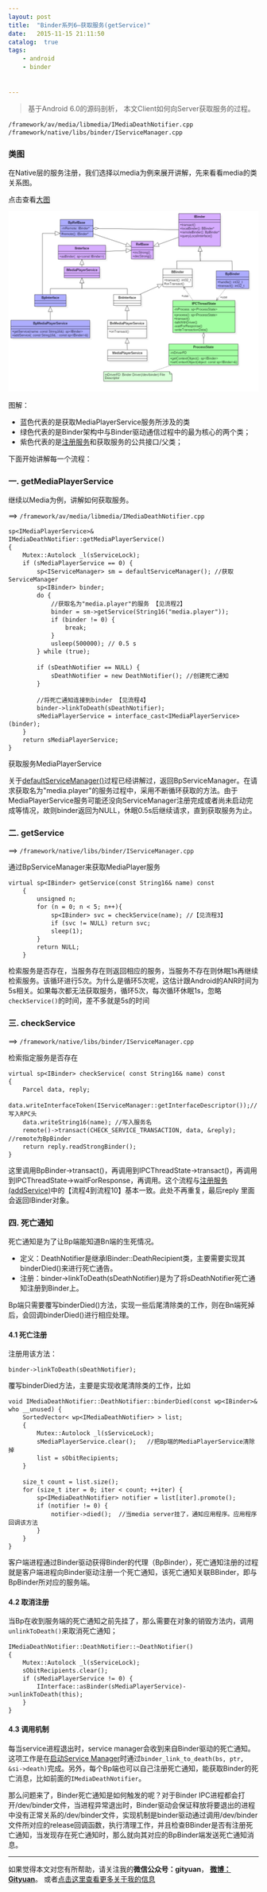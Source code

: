 ```yaml
---
layout: post
title:  "Binder系列6—获取服务(getService)"
date:   2015-11-15 21:11:50
catalog:  true
tags:
    - android
    - binder


---
```

> 基于Android 6.0的源码剖析， 本文Client如何向Server获取服务的过程。

	/framework/av/media/libmedia/IMediaDeathNotifier.cpp
	/framework/native/libs/binder/IServiceManager.cpp


### 类图
在Native层的服务注册，我们选择以media为例来展开讲解，先来看看media的类关系图。

点击查看[大图](http://gityuan.com/images/binder/addService/add_media_player_service.png)

![get_media_player_service](/images/binder/getService/get_media_player_service.png)

图解：

- 蓝色代表的是获取MediaPlayerService服务所涉及的类
- 绿色代表的是Binder架构中与Binder驱动通信过程中的最为核心的两个类；
- 紫色代表的是[注册服务](http://gityuan.com/2015/11/14/binder-add-service/)和获取服务的公共接口/父类；


下面开始讲解每一个流程：  



### 一. getMediaPlayerService

继续以Media为例，讲解如何获取服务。

==> `/framework/av/media/libmedia/IMediaDeathNotifier.cpp`

	sp<IMediaPlayerService>&
	IMediaDeathNotifier::getMediaPlayerService()
	{
	    Mutex::Autolock _l(sServiceLock);
	    if (sMediaPlayerService == 0) {
	        sp<IServiceManager> sm = defaultServiceManager(); //获取ServiceManager
	        sp<IBinder> binder;
	        do {
	            //获取名为"media.player"的服务 【见流程2】
	            binder = sm->getService(String16("media.player"));
	            if (binder != 0) {
	                break;
	            }
	            usleep(500000); // 0.5 s
	        } while (true);
	
	        if (sDeathNotifier == NULL) {
	            sDeathNotifier = new DeathNotifier(); //创建死亡通知
	        }

	        //将死亡通知连接到binder 【见流程4】
	        binder->linkToDeath(sDeathNotifier); 
	        sMediaPlayerService = interface_cast<IMediaPlayerService>(binder); 
	    }
	    return sMediaPlayerService;
	}

获取服务MediaPlayerService

关于[defaultServiceManager()](http://gityuan.com/2015/11/08/binder-get-sm/#defaultservicemanager)过程已经讲解过，返回BpServiceManager。在请求获取名为"media.player"的服务过程中，采用不断循环获取的方法。由于MediaPlayerService服务可能还没向ServiceManager注册完成或者尚未启动完成等情况，故则binder返回为NULL，休眠0.5s后继续请求，直到获取服务为止。


### 二. getService
==> `/framework/native/libs/binder/IServiceManager.cpp`

通过BpServiceManager来获取MediaPlayer服务

	virtual sp<IBinder> getService(const String16& name) const
	    {
	        unsigned n;
	        for (n = 0; n < 5; n++){
	            sp<IBinder> svc = checkService(name); //【见流程3】
	            if (svc != NULL) return svc;
	            sleep(1);
	        }
	        return NULL;
	    }

检索服务是否存在，当服务存在则返回相应的服务，当服务不存在则休眠1s再继续检索服务。该循环进行5次。为什么是循环5次呢，这估计跟Android的ANR时间为5s相关。如果每次都无法获取服务，循环5次，每次循环休眠1s，忽略`checkService()`的时间，差不多就是5s的时间


### 三. checkService
==> `/framework/native/libs/binder/IServiceManager.cpp`

检索指定服务是否存在

    virtual sp<IBinder> checkService( const String16& name) const
    {
        Parcel data, reply;
        data.writeInterfaceToken(IServiceManager::getInterfaceDescriptor());//写入RPC头
        data.writeString16(name); //写入服务名
        remote()->transact(CHECK_SERVICE_TRANSACTION, data, &reply); //remote为BpBinder
        return reply.readStrongBinder();
    }

这里调用BpBinder->transact()，再调用到IPCThreadState->transact()，再调用到IPCThreadState->waitForResponse，再调用。这个流程与[注册服务(addService)](http://gityuan.com/2015/11/14/binder-add-service/)中的【流程4到流程10】基本一致。此处不再重复，最后reply
里面会返回IBinder对象。


### 四. 死亡通知


死亡通知是为了让Bp端能知道Bn端的生死情况。

- 定义：DeathNotifier是继承IBinder::DeathRecipient类，主要需要实现其binderDied()来进行死亡通告。
- 注册：binder->linkToDeath(sDeathNotifier)是为了将sDeathNotifier死亡通知注册到Binder上。

Bp端只需要覆写binderDied()方法，实现一些后尾清除类的工作，则在Bn端死掉后，会回调binderDied()进行相应处理。

#### 4.1 死亡注册

注册用该方法：

	binder->linkToDeath(sDeathNotifier);

覆写binderDied方法，主要是实现收尾清除类的工作，比如
	
	void IMediaDeathNotifier::DeathNotifier::binderDied(const wp<IBinder>& who __unused) {
	    SortedVector< wp<IMediaDeathNotifier> > list;
	    {
	        Mutex::Autolock _l(sServiceLock);
	        sMediaPlayerService.clear();   //把Bp端的MediaPlayerService清除掉
	        list = sObitRecipients;
	    }

	    size_t count = list.size();
	    for (size_t iter = 0; iter < count; ++iter) {
	        sp<IMediaDeathNotifier> notifier = list[iter].promote();
	        if (notifier != 0) {
	            notifier->died();  //当media server挂了，通知应用程序。应用程序回调该方法
	        }
	    }
	}

客户端进程通过Binder驱动获得Binder的代理（BpBinder），死亡通知注册的过程就是客户端进程向Binder驱动注册一个死亡通知，该死亡通知关联BBinder，即与BpBinder所对应的服务端。

#### 4.2 取消注册

当Bp在收到服务端的死亡通知之前先挂了，那么需要在对象的销毁方法内，调用`unlinkToDeath()`来取消死亡通知；

	IMediaDeathNotifier::DeathNotifier::~DeathNotifier()
	{
	    Mutex::Autolock _l(sServiceLock);
	    sObitRecipients.clear();
	    if (sMediaPlayerService != 0) {
	        IInterface::asBinder(sMediaPlayerService)->unlinkToDeath(this);
	    }
	}

#### 4.3 调用机制

每当service进程退出时，service manager会收到来自Binder驱动的死亡通知。
这项工作是在[启动Service Manager](http://gityuan.com/2015/11/07/binder-start-sm/)时通过`binder_link_to_death(bs, ptr, &si->death)`完成。另外，每个Bp端也可以自己注册死亡通知，能获取Binder的死亡消息，比如前面的`IMediaDeathNotifier`。

那么问题来了，Binder死亡通知是如何触发的呢？对于Binder IPC进程都会打开/dev/binder文件，当进程异常退出时，Binder驱动会保证释放将要退出的进程中没有正常关系的/dev/binder文件，实现机制是binder驱动通过调用/dev/binder文件所对应的release回调函数，执行清理工作，并且检查BBinder是否有注册死亡通知，当发现存在死亡通知时，那么就向其对应的BpBinder端发送死亡通知消息。

----------

如果觉得本文对您有所帮助，请关注我的**微信公众号：gityuan**， **[微博：Gityuan](http://weibo.com/gityuan)**。 或者[点击这里查看更多关于我的信息](http://gityuan.com/about/)



